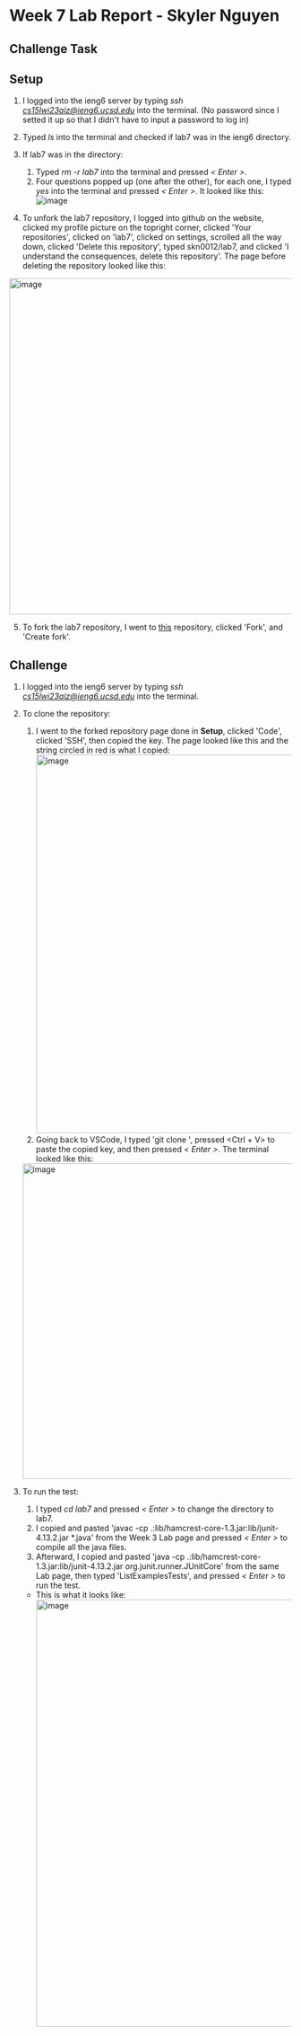 # **Week 7 Lab Report - Skyler Nguyen**

## Challenge Task

## Setup

1. I logged into the ieng6 server by typing *ssh cs15lwi23aiz@ieng6.ucsd.edu* into the terminal. (No password since I setted it up so that I didn't have to input a password to log in)

2. Typed *ls* into the terminal and checked if lab7 was in the ieng6 directory.

3. If lab7 was in the directory:
   1. Typed *rm -r lab7* into the terminal and pressed *< Enter >*.
   2. Four questions popped up (one after the other), for each one, I typed *yes* into the terminal and pressed *< Enter >*. It looked like this:
![image](https://user-images.githubusercontent.com/122576334/221089808-74b13f13-82d8-4800-acfb-e08a6d541819.png)

4.  To unfork the lab7 repository, I logged into github on the website, clicked my profile picture on the topright corner, clicked 'Your repositories', clicked on 'lab7', clicked on settings, scrolled all the way down, clicked 'Delete this repository', typed skn0012/lab7, and clicked 'I understand the consequences, delete this repository'. The page before deleting the repository looked like this:
<img width="599" alt="image" src="https://user-images.githubusercontent.com/122576334/221090923-44aea006-2801-418f-90ff-1d22a09fa570.png">

5. To fork the lab7 repository, I went to [this](https://github.com/ucsd-cse15l-w23/lab7) repository, clicked 'Fork', and 'Create fork'.

## Challenge

1. I logged into the ieng6 server by typing *ssh cs15lwi23aiz@ieng6.ucsd.edu* into the terminal.

2. To clone the repository:
   1. I went to the forked repository page done in **Setup**, clicked 'Code', clicked 'SSH', then copied the key. The page looked like this and the string circled in red is what I copied: <img width="674" alt="image" src="https://user-images.githubusercontent.com/122576334/221092172-6b79fa99-be30-4519-827c-ea25c851c353.png">
   2. Going back to VSCode, I typed 'git clone ', pressed <Ctrl + V> to paste the copied key, and then pressed *< Enter >*. The terminal looked like this: 
   <img width="562" alt="image" src="https://user-images.githubusercontent.com/122576334/221092863-85d4a7d1-4644-4be2-8896-76035cabf5af.png">

3. To run the test:
   1. I typed *cd lab7* and pressed *< Enter >* to change the directory to lab7.
   2. I copied and pasted 'javac -cp .:lib/hamcrest-core-1.3.jar:lib/junit-4.13.2.jar *.java' from the Week 3 Lab page and pressed *< Enter >* to compile all the java files.
   3. Afterward, I copied and pasted 'java -cp .:lib/hamcrest-core-1.3.jar:lib/junit-4.13.2.jar org.junit.runner.JUnitCore' from the same Lab page, then typed 'ListExamplesTests', and pressed *< Enter >* to run the test.
   * This is what it looks like: <img width="761" alt="image" src="https://user-images.githubusercontent.com/122576334/221099000-282cd64d-2bd3-4bad-b0d2-26015114926f.png">


